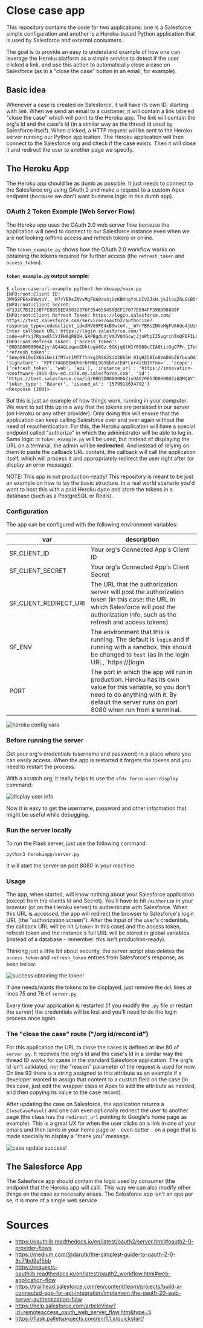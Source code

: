 # Close case app

This repository contains the code for two applications: one is a Salesforce simple configuration and another is a Heroku-based Python application that is used by Salesforce and external consumers.

The goal is to provide an easy to understand example of how one can leverage the Heroku platform as a simple service to detect if the user clicked a link, and use this action to automatically close a case on Salesforce (as in a "close the case" button in an email, for example).

## Basic idea

Whenever a case is created on Salesforce, it will have its own ID, starting with `500`. When we send an email to a customer, it will contain a link labeled "close the case" which will point to the Heroku app. The link will contain the org's Id and the case's Id (in a similar way as the thread Id used by Salesforce itself). When clicked, a HTTP request will be sent to the Heroku server running our Python application. The Heroku application will then connect to the Salesforce org and check if the case exists. Then it will close it and redirect the user to another page we specify.

## The Heroku App

The Heroku app should be as dumb as possible. It just needs to connect to the Salesforce org using OAuth 2 and make a request to a custom Apex endpoint (because we don't want business logic in this dumb app).

### OAuth 2 Token Example (Web Server Flow)

The Heroku app uses the OAuth 2.0 web server flow because the application will need to connect to our Salesforce instance even when we are not looking (offline access and refresh token) or online.

The `token_example.py` shows how the OAuth 2.0 workflow works on obtaining the tokens required for further access (the `refresh_token` and `access_token`).

#### `token_example.py` output sample:

```
$ close-case-url-example python3 herokuapp/main.py
INFO:root:Client ID: 3MVG9PE4xB9wtoY.__W7rYBRsZNVvMgFUA0do4jUzKBKhgY4LUIVZJxH.jkJloq2hLGiB5tk6hNQEAfvQxVux
INFO:root:Client Secret: 4F332C7B12138FFE8895EEA5032376F354659459BEF17077E894FF398D98899F
INFO:root:Client Refresh Token: https://login.salesforce.com/
https://test.salesforce.com/services/oauth2/authorize?response_type=code&client_id=3MVG9PE4xB9wtoY.__W7rYBRsZNVvMgFUA0do4jUzKBKhgY4LUIVZJxH.jkJloq2hLGiB5tk6hNQEAfvQxVux&redirect_uri=https%3A%2F%2Flogin.salesforce.com%2F&scope=refresh_token+api+web&state=zBLzYlNdCMQFLpVicKPICr4UsQBauy
Enter callback URL: https://login.salesforce.com/?code=aPrxj7Ryaw0lCYJFH0gR8OH.GXPBgduXjVXJVQ4GcwjJjnPhpII5vgrihTmQF0FILhQJcxy2aQ%3D%3D&state=zBLzYlNdCMQFLpVicKPICr4UsQBauy
INFO:root:Refresh token: {'access_token': '00D3D000000AZjy!AQ4AQLoqwuGDhtugo8Oz.9GKjq8tW1Y0S80cCIA0titUgO7Pn_ITuXnQE0t84xTvf2awB.QFMs1v1SmQ3AZZXi_BCWvsOr9K', 'refresh_token': '5Aep861OeIX6GiNvi1fM7xt1MTTftnkgIRSGJSiO3D65H_0IgH258Io0VmDUbZ6fbeuOA3jhIUqM1rAh0hrEXNz', 'signature': 'KPF77AGB8EmUh6rbFMDL9O9GbtvtEWFLor4itBIYTno=', 'scope': ['refresh_token', 'web', 'api'], 'instance_url': 'https://innovation-nosoftware-1915-dev-ed.cs70.my.salesforce.com', 'id': 'https://test.salesforce.com/id/00D3D000000AZjyUAG/0053D000002i6QMQAY', 'token_type': 'Bearer', 'issued_at': '1579918634792'}
<Response [200]>
```

But this is just an example of how things work, running in your computer. We want to set this up in a way that the tokens are persisted in our server (on Heroku or any other provider). Only doing this will ensure that the application can keep calling Salesforce over and over again without the need of reauthentication. For this, the Heroku application will have a special endpoint called "authorize" in which the administrator will be able to log in. Same logic in `token_example.py` will be used, but instead of displaying the URL on a terminal, the admin will be **redirected**. And instead of relying on them to paste the callback URL content, the callback will call the application itself, which will process it and appropriately redirect the user right after (or display an error message).

NOTE: This app is not production-ready! This repository is meant to be just an example on how to lay the basic structure. In a real world scenario you'd want to host this with a paid Heroku dyno and store the tokens in a database (such as a PostgreSQL or Redis).

### Configuration

The app can be configured with the following environment variables:

|var|description|
|---|---|
|SF_CLIENT_ID|Your org's Connected App's Client ID|
|SF_CLIENT_SECRET|Your org's Connected App's Client Secret|
|SF_CLIENT_REDIRECT_URI|The URL that the authorization server will post the authorization token (in this case: the URL in which Salesforce will post the authorization info, such as the refresh and access tokens)|
|SF_ENV|The environment that this is running. The default is `login` and if running with a sandbox, this should be changed to `test` (as in the login URL, `https://[login|test].salesforce.com`)|
|PORT|The port in which the app will run in production. Heroku has its own value for this variable, so you don't need to do anything with it. By default the server runs on port 8080 when run from a terminal.|

![heroku config vars][heroku_vars]

### Before running the server

Get your org's credentials (username and password) in a place where you can easily access. When the app is restarted it forgets the tokens and you need to restart the process.

With a scratch org, it really helps to use the `sfdx force:user:display` command:

![display user info][user_display]

Now it is easy to get the username, password and other information that might be useful while debugging.

### Run the server locally

To run the Flask server, just use the following command:

```shell
python3 herokuapp/server.py
```

It will start the server on port 8080 in your machine.

### Usage

The app, when started, will know nothing about your Salesforce application (except from the clients Id and Secret). You'll have to hit `/authorize` in your browser (or on the Heroku server) to authenticate with Salesforce. When this URL is accessed, the app will redirect the browser to Salesforce's login URL (the "authorization screen"). After the input of the user's credentials, the callback URL will be hit (`/token` in this case) and the access token, refresh token and the instance's full URL will be stored in global variables (instead of a database - remember: this isn't production-ready).

Thinking just a little bit about security, the server script also deletes the `access_token` and `refresh_token` entries from Salesforce's response, as seen below:

![success obtaining the token!][token_success]

If one needs/wants the tokens to be displayed, just remove the `del` lines at lines 75 and 76 of `server.py`.

Every time your application is restarted (if you modify the `.py` file or restart the server) the credentials will be lost and you'll need to do the login process once again.

### The "close the case" route ("/org id/record id")

For this application the URL to close the cases is defined at line 80 of `server.py`. It receives the org's Id and the case's Id in a similar way the thread ID works for cases in the standard Salesforce application. The org's Id isn't validated, nor the "reason" parameter of the request is used for now. On line 93 there is a string assigned to this attribute as an example if a developer wanted to assign that content to a custom field on the case (in this case, just edit the wrapper class in Apex to add the attribute as needed, and then copying its value to the case record).

After updating the case on Salesforce, the application returns a `CloseCaseResult` and one can even optionally redirect the user to another page (the class has the `redirect_url` pointing to Google's home page as example). This is a great UX for when the user clicks on a link in one of your emails and then lands in your home page or - even better - on a page that is made specially to display a "thank you" message.

![case update success!][case_update_success]

## The Salesforce App

The Salesforce app should contain the logic used by consumer (the endpoint that the Heroku app will call). This way we can also modify other things on the case as necessity arises. The Salesforce app isn't an app per se, it is more of a single web service.

# Sources

* https://oauthlib.readthedocs.io/en/latest/oauth2/server.html#oauth2-0-provider-flows
* https://medium.com/@darutk/the-simplest-guide-to-oauth-2-0-8c71bd9a15bb
* https://requests-oauthlib.readthedocs.io/en/latest/oauth2_workflow.html#web-application-flow
* https://trailhead.salesforce.com/en/content/learn/projects/build-a-connected-app-for-api-integration/implement-the-oauth-20-web-server-authentication-flow
* https://help.salesforce.com/articleView?id=remoteaccess_oauth_web_server_flow.htm&type=5
* https://flask.palletsprojects.com/en/1.1.x/quickstart/

[case_update_success]: images/case_update_success.png
[token_success]: images/token_success.png
[user_display]: images/user_display.png
[heroku_vars]: images/heroku_vars.png

